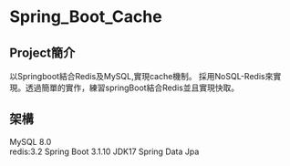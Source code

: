 # Spring_Boot_Cache
## Project簡介
以Springboot結合Redis及MySQL,實現cache機制。 
採用NoSQL-Redis來實現。透過簡單的實作，練習springBoot結合Redis並且實現快取。

## 架構
MySQL 8.0  
redis:3.2 
Spring Boot 3.1.10 
JDK17 
Spring Data Jpa 
